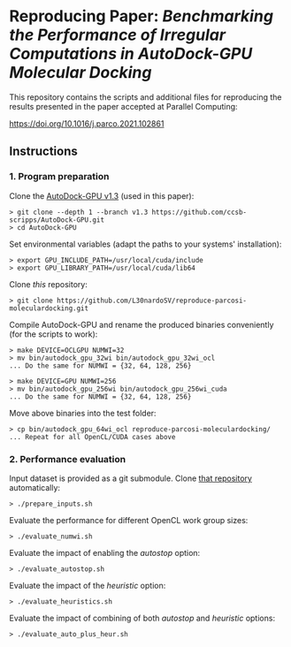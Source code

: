 # Reproducing Paper: _Benchmarking the Performance of Irregular Computations in AutoDock-GPU Molecular Docking_ 

This repository contains the scripts and additional files for reproducing the results presented in the paper accepted at Parallel Computing:

https://doi.org/10.1016/j.parco.2021.102861


## Instructions

### 1. Program preparation

Clone the [AutoDock-GPU v1.3](https://github.com/ccsb-scripps/AutoDock-GPU/releases/tag/v1.3) (used in this paper):

```
> git clone --depth 1 --branch v1.3 https://github.com/ccsb-scripps/AutoDock-GPU.git
> cd AutoDock-GPU
```

Set environmental variables (adapt the paths to your systems' installation):

```
> export GPU_INCLUDE_PATH=/usr/local/cuda/include
> export GPU_LIBRARY_PATH=/usr/local/cuda/lib64
```

Clone _this_ repository:

```
> git clone https://github.com/L30nardoSV/reproduce-parcosi-moleculardocking.git
```

Compile AutoDock-GPU and rename the produced binaries conveniently (for the scripts to work):

```
> make DEVICE=OCLGPU NUMWI=32
> mv bin/autodock_gpu_32wi bin/autodock_gpu_32wi_ocl
... Do the same for NUMWI = {32, 64, 128, 256}

> make DEVICE=GPU NUMWI=256
> mv bin/autodock_gpu_256wi bin/autodock_gpu_256wi_cuda
... Do the same for NUMWI = {32, 64, 128, 256}
```

Move above binaries into the test folder:

```
> cp bin/autodock_gpu_64wi_ocl reproduce-parcosi-moleculardocking/
... Repeat for all OpenCL/CUDA cases above
```

### 2. Performance evaluation

Input dataset is provided as a git submodule. Clone [that repository](https://gitlab.com/L30nardoSV/ad-gpu_miniset_20.git) automatically: 

```
> ./prepare_inputs.sh
```

Evaluate the performance for different OpenCL work group sizes:  

```
> ./evaluate_numwi.sh
```


Evaluate the impact of enabling the _autostop_ option: 

```
> ./evaluate_autostop.sh
```

Evaluate the impact of the _heuristic_ option:

```
> ./evaluate_heuristics.sh
```


Evaluate the impact of combining of both _autostop_ and _heuristic_ options: 

```
> ./evaluate_auto_plus_heur.sh
```
